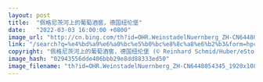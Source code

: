 ```yaml
---
layout: post
title:  "佩格尼茨河上的葡萄酒窖，德国纽伦堡"
date:   "2022-03-03 16:00:00 +0800"
image_url: "http://cn.bing.com/th?id=OHR.WeinstadelNuernberg_ZH-CN6448054345_1920x1080.jpg&rf=LaDigue_1920x1080.jpg&pid=hp"
link: "/search?q=%e4%bd%a9%e6%a0%bc%e5%b0%bc%e8%8c%a8%e6%b2%b3&form=hpcapt&mkt=zh-cn"
copyright: "佩格尼茨河上的葡萄酒窖，德国纽伦堡 (© Reinhard Schmid/Huber/eStock Photo)"
image_hash: "02943556dde406bbb29e8dd88333ed50"
image_filename: "th?id=OHR.WeinstadelNuernberg_ZH-CN6448054345_1920x1080.jpg&rf=LaDigue_1920x1080.jpg&pid=hp"
---
```

